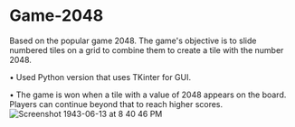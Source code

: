 # Game-2048
Based on the popular game 2048. The game's objective is to slide numbered tiles on a grid to combine them to create a tile with the number 2048.

• Used Python version that uses TKinter for GUI.

• The game is won when a tile with a value of 2048 appears on the board. Players can continue beyond that
to reach higher scores.
![Screenshot 1943-06-13 at 8 40 46 PM](https://user-images.githubusercontent.com/85367888/132099267-d5b5794f-0ca2-4faa-9da5-ab5d3e09842f.png)
